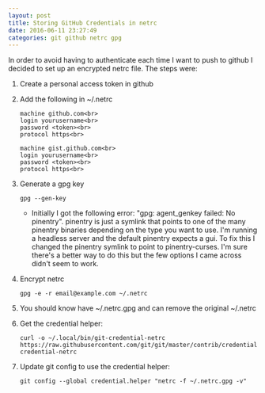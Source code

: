 ```yaml
---
layout: post
title: Storing GitHub Credentials in netrc
date: 2016-06-11 23:27:49
categories: git github netrc gpg
---
```


In order to avoid having to authenticate each time I want to push to github I decided to set up an encrypted netrc file. The steps were:

1. Create a personal access token in github
2. Add the following in ~/.netrc

   ```
   machine github.com<br>
   login yourusername<br>
   password <token><br>
   protocol https<br>

   machine gist.github.com<br>
   login yourusername<br>
   password <token><br>
   protocol https<br>
   ```

3. Generate a gpg key

   ```
   gpg --gen-key
   ```

    * Initially I got the following error: "gpg: agent_genkey failed: No pinentry". pinentry is just a symlink that points to one of the many pinentry binaries depending on the type you want to use. I'm running a headless server and the default pinentry expects a gui. To fix this I changed the pinentry symlink to point to pinentry-curses. I'm sure there's a better way to do this but the few options I came across didn't seem to work.
4. Encrypt netrc

   ```
   gpg -e -r email@example.com ~/.netrc
   ```
5. You should know have ~/.netrc.gpg and can remove the original ~/.netrc
6. Get the credential helper:

   ```
   curl -o ~/.local/bin/git-credential-netrc https://raw.githubusercontent.com/git/git/master/contrib/credential/netrc/git-credential-netrc
   ```

7. Update git config to use the credential helper:

   ```
   git config --global credential.helper "netrc -f ~/.netrc.gpg -v"
   ```
